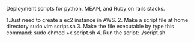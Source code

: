 Deployment scripts for python, MEAN, and Ruby on rails stacks. 

  1.Just need to create a ec2 instance in AWS.
  2. Make a script file at home directory
      sudo vim script.sh
  3. Make the file executable by type this command:
      sudo chmod +x script.sh
  4. Run the script:
      ./script.sh
  
